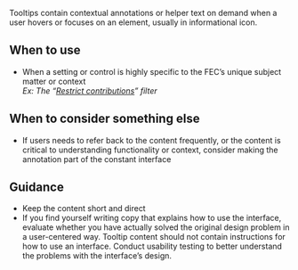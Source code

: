 Tooltips contain contextual annotations or helper text on demand when a user hovers or focuses on an element, usually in informational icon.

## When to use
- When a setting or control is highly specific to the FEC’s unique subject matter or context </br>
_Ex: The “[Restrict contributions](https://www.fec.gov/data/receipts/?data_type=processed&two_year_transaction_period=2018&min_date=01%2F01%2F2017&max_date=03%2F02%2F2018)” filter_

## When to consider something else
- If users needs to refer back to the content frequently, or the content is critical to understanding functionality or context, consider making the annotation part of the constant interface

## Guidance
- Keep the content short and direct
- If you find yourself writing copy that explains how to use the interface, evaluate whether you have actually solved the original design problem in a user-centered way. Tooltip content should not contain instructions for how to use an interface. Conduct usability testing to better understand the problems with the interface’s design.

